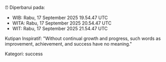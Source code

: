 ⏰ Diperbarui pada:
- WIB: Rabu, 17 September 2025 19.54.47 UTC
- WITA: Rabu, 17 September 2025 20.54.47 UTC
- WIT: Rabu, 17 September 2025 21.54.47 UTC

Kutipan Inspiratif:
"Without continual growth and progress, such words as improvement, achievement, and success have no meaning."


Kategori: success

